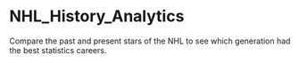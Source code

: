 # NHL_History_Analytics
Compare the past and present stars of the NHL to see which generation had the best statistics careers.
